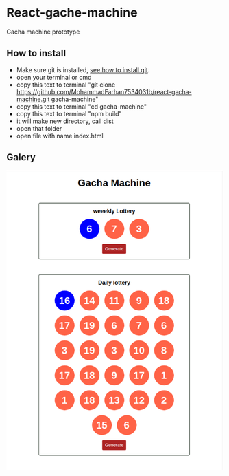 # React-gache-machine
Gacha machine prototype 

## How to install

- Make sure git is installed, [see how to install git](https://www.google.com/search?q=how+to+isntall+git&oq=how+to+isntall+git&aqs=chrome..69i57j0i10l9.4306j0j7&sourceid=chrome&ie=UTF-8). 
- open your terminal or cmd 
- copy this text to terminal "git clone https://github.com/MohammadFarhan7534031b/react-gacha-machine.git gacha-machine"
- copy this text to terminal "cd gacha-machine"
- copy this text to terminal "npm build"
- it will make new directory, call dist
- open that folder
- open file with name index.html 

## Galery
![This is an image](./src/photo.png)

